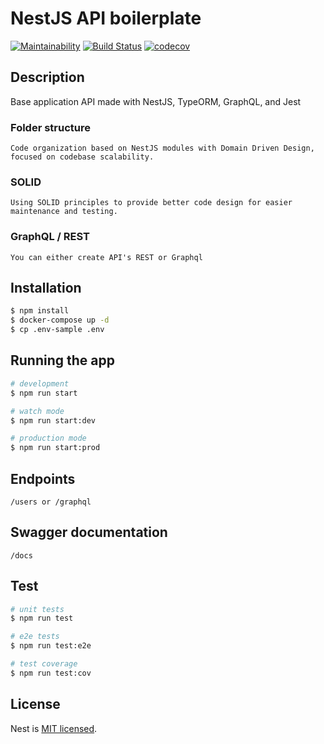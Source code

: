 # NestJS API boilerplate

[![Maintainability](https://api.codeclimate.com/v1/badges/a32038f660cfc3acd273/maintainability)](https://codeclimate.com/github/pezzetti/base-app-nestjs/maintainability)
[![Build Status](https://travis-ci.org/pezzetti/base-app-nestjs.svg?branch=master)](https://travis-ci.org/pezzetti/base-app-nestjs)
[![codecov](https://codecov.io/gh/pezzetti/base-app-nestjs/branch/master/graph/badge.svg?token=3Vv7si5MSD)](https://codecov.io/gh/pezzetti/base-app-nestjs)

## Description
  Base application API made with NestJS, TypeORM, GraphQL, and Jest

###  Folder structure
    Code organization based on NestJS modules with Domain Driven Design, focused on codebase scalability.

### SOLID
    Using SOLID principles to provide better code design for easier maintenance and testing.

### GraphQL / REST
    You can either create API's REST or Graphql

## Installation

```bash
$ npm install
$ docker-compose up -d
$ cp .env-sample .env
```

## Running the app

```bash
# development
$ npm run start

# watch mode
$ npm run start:dev

# production mode
$ npm run start:prod
```

## Endpoints
```
/users or /graphql
```

## Swagger documentation
```
/docs
```

## Test

```bash
# unit tests
$ npm run test

# e2e tests
$ npm run test:e2e

# test coverage
$ npm run test:cov
```

## License
  Nest is [MIT licensed](LICENSE).
